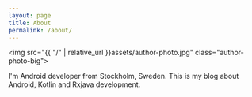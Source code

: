 ```yaml
---
layout: page
title: About
permalink: /about/
---
```


<img src="{{ "/" | relative_url }}assets/author-photo.jpg" class="author-photo-big">

I'm Android developer from Stockholm, Sweden. This is my blog about Android, Kotlin and Rxjava development.
